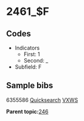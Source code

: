 # 2461\_$F

## Codes

-   Indicators
    -   First: 1
    -   Second: \_
-   Subfield: F

## Sample bibs

6355586 [Quicksearch](https://search.library.yale.edu/catalog/6355586) [VXWS](http://prodorbis.library.yale.edu:7014/vxws/GetHoldingsService?bibId=6355586)

**Parent topic:**[246](../../tags/246/246.md)

